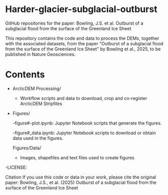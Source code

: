 # Harder-glacier-subglacial-outburst
GitHub repositories for the paper: Bowling, J.S. et al. Outburst of a subglacial flood from the surface of the Greenland Ice Sheet

This repository contains the code and data to process the DEMs, together with the associated datasets, from the paper "Outburst of a subglacial flood from the surface of the Greenland Ice Sheet" by Bowling et al., 2025, to be published in Nature Geosciences.

# Contents
- ArcticDEM Processing/
    - Workflow scripts and data to download, crop and co-register ArcticDEM Stripfiles
 
- Figures/
  
  -figure#-plot.ipynb: Jupyter Notebook scripts that generate the figures. 

  -figure#_data.ipynb: Jupyter Notebook scripts to download or obtain data used in the figures.

  Figures/Data/
  - Images, shapefiles and text files used to create figures

-LICENSE:

Citation
If you use this code or data in your work, please cite the original paper: Bowling, J.S., et al. (2025) Outburst of a subglacial flood from the surface of the Greenland Ice Sheet
